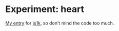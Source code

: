 <!--
  id: 2563
  date: 2014-01-22
  modified: 2015-10-25
  slug: experiment-heart
  type: post
  excerpt: <p>My entry for js1k, so don&#8217;t mind the code too much.</p>
  categories: uncategorized
  tags: cool shit, experiment, particles
  inCv: 
  inPortfolio: 
  dateFrom: 
  dateTo: 
  related: experiment-bezier experiment-blob experiment-boids experiment-clouds experiment-ff experiment-fire experiment-flowfield experiment-glass experiment-grid experiment-heart experiment-marbles experiment-plasma experiment-radialdifference experiment-snow experiment-spiralmap experiment-starzoom experiment-touches experiment-vertical experiment-voronoi
-->

# Experiment: heart

<p><a href="/js1k/">My entry</a> for <a href="http://js1k.com/2012-love/">js1k</a>, so don&#8217;t mind the code too much.</p>
<p><!--more--></p>
<pre><code data-language="javascript" data-src="/static/experiment/heart.js"></code></pre>
